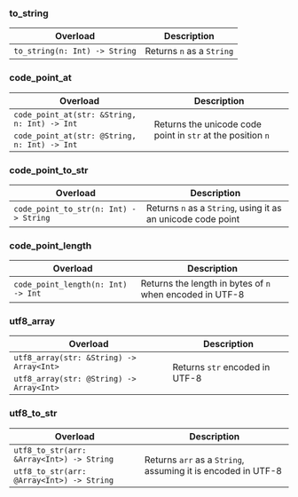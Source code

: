 <link rel="stylesheet" href="../../../../css/reference.css">

### to_string

<table>
    <thead>
        <tr>
            <th>Overload</th>
            <th>Description</th>
        </tr>
    </thead>
    <tbody>
        <tr>
            <td rowspan="1"> <code>to_string(n: Int) -> String</code> </td>
            <td rowspan="1">
                Returns <code>n</code> as a <code>String</code>
            </td>
        </tr>
    </tbody>
</table>

### code_point_at

<table>
    <thead>
        <tr>
            <th>Overload</th>
            <th>Description</th>
        </tr>
    </thead>
    <tbody>
        <tr>
            <td rowspan="1"> <code>code_point_at(str: &String, n: Int) -> Int</code> </td>
            <td rowspan="2">
                Returns the unicode code point in <code>str</code> at the position <code>n</code>
            </td>
        </tr>
        <tr>
            <td rowspan="1"> <code>code_point_at(str: @String, n: Int) -> Int</code> </td>
        </tr>
    </tbody>
</table>

### code_point_to_str

<table>
    <thead>
        <tr>
            <th>Overload</th>
            <th>Description</th>
        </tr>
    </thead>
    <tbody>
        <tr>
            <td rowspan="1"> <code>code_point_to_str(n: Int) -> String</code> </td>
            <td rowspan="1">
                Returns <code>n</code> as a <code>String</code>, using it as an unicode code point
            </td>
        </tr>
    </tbody>
</table>

### code_point_length

<table>
    <thead>
        <tr>
            <th>Overload</th>
            <th>Description</th>
        </tr>
    </thead>
    <tbody>
        <tr>
            <td rowspan="1"> <code>code_point_length(n: Int) -> Int</code> </td>
            <td rowspan="1">
                Returns the length in bytes of <code>n</code> when encoded in UTF-8
            </td>
        </tr>
    </tbody>
</table>

### utf8_array

<table>
    <thead>
        <tr>
            <th>Overload</th>
            <th>Description</th>
        </tr>
    </thead>
    <tbody>
        <tr>
            <td rowspan="1"> <code>utf8_array(str: &String) -> Array&lt;Int></code> </td>
            <td rowspan="2">
                Returns <code>str</code> encoded in UTF-8
            </td>
        </tr>
        <tr>
            <td rowspan="1"> <code>utf8_array(str: @String) -> Array&lt;Int></code> </td>
        </tr>
    </tbody>
</table>

### utf8_to_str

<table>
    <thead>
        <tr>
            <th>Overload</th>
            <th>Description</th>
        </tr>
    </thead>
    <tbody>
        <tr>
            <td rowspan="1"> <code>utf8_to_str(arr: &Array&lt;Int>) -> String</code> </td>
            <td rowspan="2">
                Returns <code>arr</code> as a <code>String</code>, assuming it is encoded in UTF-8
            </td>
        </tr>
        <tr>
            <td rowspan="1"> <code>utf8_to_str(arr: @Array&lt;Int>) -> String</code> </td>
        </tr>
    </tbody>
</table>